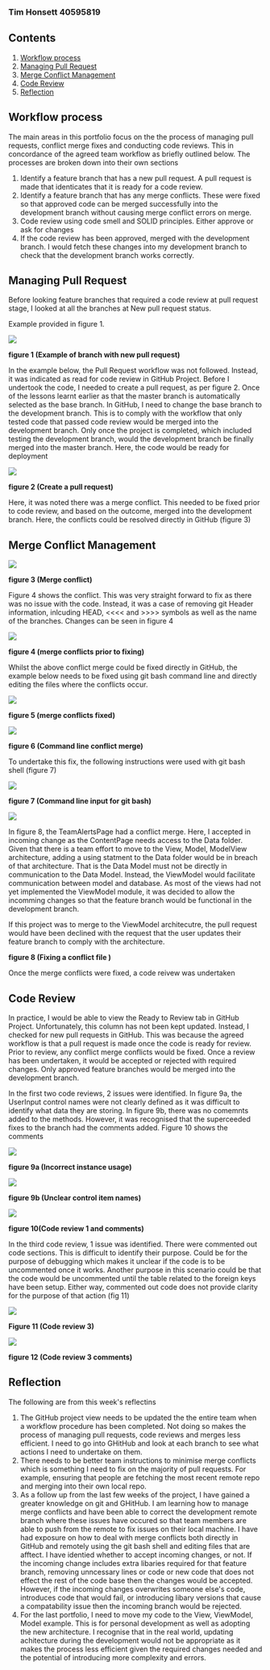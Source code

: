 ### Tim Honsett 40595819 ###

## Contents

1.  [Workflow process](#workflow-process)
2.  [Managing Pull Request](#managing-pull-request)
3.  [Merge Conflict Management](#merge-conflict-management)
4.  [Code Review](#code-review)
5.  [Reflection](#reflection)

## Workflow process ##

The main areas in this portfolio focus on the the process of managing pull requests, conflict merge fixes and conducting code reviews.  This in concordance of the agreed team workflow as briefly outlined below.
The processes are broken down into their own sections

1.  Identify a feature branch that has a new pull request.  A pull request is made that identicates that it is ready for a code review.
2.  Identify a feature branch that has any merge conflicts. These were fixed so that approved code can be merged successfully into the development branch without causing merge conflict errors on merge.
3.  Code review using code smell and SOLID principles. Either approve or ask for changes
4.  If the code review has been approved, merged with the development branch.  I would fetch these changes into my development branch to check that the development branch works correctly.

## Managing Pull Request

Before looking feature branches that required a code review at pull request stage, I looked at all the branches at New pull request status.

Example provided in figure 1.

![](/images/week11-check-pull-requests.png "")

**figure 1 (Example of branch with new pull request)**

In the example below, the Pull Request workflow was not followed. Instead, it was indicated as read for code review in GitHub Project.  Before I undertook the code, I needed to create a pull request, as per figure 2.  Once of the lessons learnt earlier as that the master branch is automatically selected as the base branch. In GitHub, I need to change the base branch to the development branch. This is to comply with the workflow that only tested code that passed code review would be merged into the development branch. Only once the project is completed, which included testing the development branch, would the development branch be finally merged into the master branch.  Here, the code would be ready for deployment

![](/images/week11-create-pull-request.png "")

**figure 2 (Create a pull request)**

Here, it was noted there was a merge conflict. This needed to be fixed prior to code review, and based on the outcome, merged into the development branch.  Here, the conflicts could be resolved directly in GitHub (figure 3)

## Merge Conflict Management

![](/images/week11-merge-conflict.png "")

**figure 3 (Merge conflict)**

Figure 4 shows the conflict.  This was very straight forward to fix as there was no issue with the code. Instead, it was a case of removing git Header information, inlcuding HEAD, <<<< and  >>>> symbols as well as the name of the branches.  Changes can be seen in figure 4

![](/images/week11-pre-merge-conflict-fix.png "")

**figure 4 (merge conflicts prior to fixing)**

Whilst the above conflict merge could be fixed directly in GitHub, the example below needs to be fixed using git bash command line and directly editing the files where the conflicts occur.

![](/images/week11-post-merge-conflict-fix.png "")

**figure 5 (merge conflicts fixed)**

![](/images/week11-conflict-command-line.png " ")

**figure 6 (Command line conflict merge)**

To undertake this fix, the following instructions were used with git bash shell (figure 7)

![](/images/week11-command-line-gitbash.png " ")

**figure 7 (Command line input for git bash)**

![](/images/week11-file-conflict-fix.png " ")

In figure 8, the TeamAlertsPage had a conflict merge.  Here, I accepted in incoming change as the ContentPage needs access to the Data folder.  Given that there is a team effort to move to the View, Model, ModelView architecture, adding a using statment to the Data folder would be in breach of that architecture. That is the Data Model must not be directly in communication to the Data Model. Instead, the ViewModel would facilitate communication between model and database.  As most of the views had not yet implemented the ViewModel module, it was decided to allow the incomming changes so that the feature branch would be functional in the development branch.

If this project was to merge to the ViewModel architecutre, the pull request would have been declined with the request that the user updates their feature branch to comply with the architecture.

**figure 8 (Fixing a conflict file )**

Once the merge conflicts were fixed, a code reivew was undertaken

## Code Review

In practice, I would be able to view the Ready to Review tab in GitHub Project.  Unfortunately, this column has not been kept updated.  Instead, I checked for new pull requests in GitHub. This was because the agreed workflow is that a pull request is made once the code is ready for review.  Prior to review, any conflict merge conflicts would be fixed.  Once a review has been undertaken, it would be accepted or rejected with required changes. Only approved feature branches would be merged into the development branch.  

In the first two code reviews, 2 issues were identified.  In figure 9a, the UserInput control names were not clearly defined as it was difficult to identify what data they are storing.  In figure 9b, there was no comemnts added to the methods. However, it was recognised that the superceeded fixes to the branch had the comments added.  Figure 10 shows the comments 

![](/images/week11-review1a.png " ")

**figure 9a (Incorrect instance usage)**

![](/images/week11-review1b.png " ")

**figure 9b (Unclear control item names)**

![](/images/week11-code-review1-comments.png " ")

**figure 10(Code review 1 and comments)**

In the third code review, 1 issue was identified.  There were commented out code sections. This is difficult to identify their purpose. Could be for the purpose of debugging which makes it unclear if the code is to be uncommented once it works. Another purpose in this scenario could be that the code would be uncommented until the table related to the foreign keys have been setup.  Either way, commented out code does not provide clarity for the purpose of that action (fig 11)

![](/images/week11-review2.png " ")

**Figure 11 (Code review 3)**

![](/images/week11-review2-comments.png " ")

**figure 12  (Code review 3 comments)**

## Reflection

The following are from this week's reflectins

1.  The GitHub project view needs to be updated the the entire team when a workflow procedure has been completed. Not doing so makes the process of managing pull requests, code reviews and merges less efficient. I need to go into GHitHub and look at each branch to see what actions I need to undertake on them.
2.  There needs to be better team instructions to minimise merge conflicts which is something I need to fix on the majority of pull requests. For example, ensuring that people are fetching the most recent remote repo and merging into their own local repo.
3.  As a follow up from the last few weeks of the project, I have gained a greater knowledge on git and GHitHub. I am learning how to manage merge conflicts and have been able to correct the development remote branch where these issues have occured so that team members are able to push from the remote to fix issues on their local machine. I have had exposure on how to deal with merge conflicts both directly in GitHub and remotely using the git bash shell and editing files that are afftect. I have identied whether to accept incoming changes, or not.  If the incoming change includes extra libaries required for that feature branch, removing unncessary lines or code or new code that does not effect the rest of the code base then the changes would be accepted. However, if the incoming changes overwrites someone else's code, introduces code that would fail, or introducing libary versions that cause a compatability issue then the incoming branch would be rejected.
4. For the last portfolio, I need to move my code to the View, ViewModel, Model example. This is for personal development as well as adopting the new architecture. I recognise that in the real world, updating achitecture during the development would not be appropriate as it makes the process less efficient given the required changes needed and the potential of introducing more complexity and errors. 
